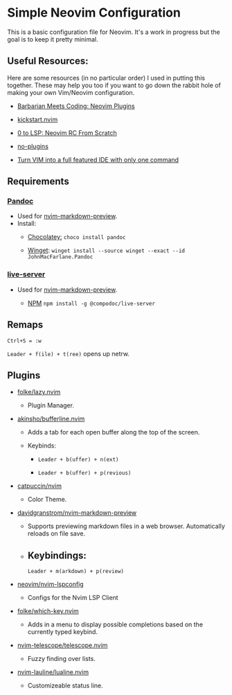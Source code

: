 # Simple Neovim Configuration

This is a basic configuration file for Neovim. It's a work in progress but the goal is to keep it pretty minimal.

## Useful Resources:

Here are some resources (in no particular order) I used in putting this together. These may help you too if you want to go down the rabbit hole of making your own Vim/Neovim configuration.

- [Barbarian Meets Coding: Neovim Plugins](https://www.barbarianmeetscoding.com/notes/neovim-plugins/#resources)

- [kickstart.nvim](https://github.com/nvim-lua/kickstart.nvim)

- [0 to LSP: Neovim RC From Scratch](https://www.youtube.com/watch?v=w7i4amO_zaE&t)

- [no-plugins](https://github.com/changemewtf/no_plugins/tree/master)

- [Turn VIM into a full featured IDE with only one command](https://www.youtube.com/watch?v=Mtgo-nP_r8Y)

## Requirements

### [Pandoc](https://pandoc.org/)

- Used for [nvim-markdown-preview](https://github.com/davidgranstrom/nvim-markdown-preview).
- Install:
    - [Chocolatey:](https://github.com/chocolatey/choco) 
	```choco install pandoc```

    - [Winget](https://learn.microsoft.com/en-us/windows/package-manager/winget/): 
	```winget install --source winget --exact --id JohnMacFarlane.Pandoc```

### [live-server](https://www.npmjs.com/package/live-server)

- Used for [nvim-markdown-preview](https://github.com/davidgranstrom/nvim-markdown-preview).

    - [NPM](https://nodejs.org/en/download) ```npm install -g @compodoc/live-server```

## Remaps


```Ctrl+S = :w```

```Leader + f(ile) + t(ree)``` opens up netrw.


## Plugins

- [folke/lazy.nvim](https://github.com/folke/lazy.nvim)

    - Plugin Manager.

- [akinsho/bufferline.nvim](https://github.com/akinsho/bufferline.nvim)

    - Adds a tab for each open buffer along the top of the screen.

    - Keybinds:

        - ```Leader + b(uffer) + n(ext)```
        
        - ```Leader + b(uffer) + p(revious)```

- [catpuccin/nvim](https://github.com/catppuccin/nvim) 

    - Color Theme. 

- [davidgranstrom/nvim-markdown-preview](https://github.com/davidgranstrom/nvim-markdown-preview)
    
    - Supports previewing markdown files in a web browser. Automatically reloads on file save.

    - Keybindings:
        - 
		```Leader + m(arkdown) + p(review)```

- [neovim/nvim-lspconfig](https://github.com/neovim/nvim-lspconfig)
    
    - Configs for the Nvim LSP Client

- [folke/which-key.nvim](https://github.com/folke/which-key.nvim)

    - Adds in a menu to display possible completions based on the currently typed keybind.

- [nvim-telescope/telescope.nvim](https://github.com/nvim-telescope/telescope.nvim)

    - Fuzzy finding over lists.

- [nvim-lauline/lualine.nvim](https://github.com/nvim-lualine/lualine.nvim)

    - Customizeable status line.
